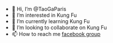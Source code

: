 - 👋 Hi, I’m @TaoGaParis
- 👀 I’m interested in Kung Fu
- 🌱 I’m currently learning Kung Fu 
- 💞️ I’m looking to collaborate on Kung Fu
- 📫 How to reach me [facebook group](https://www.facebook.com/groups/TaoGa)

<!---
TaoGaParis/TaoGaParis is a ✨ special ✨ repository because its `README.md` (this file) appears on your GitHub profile.
You can click the Preview link to take a look at your changes.
--->
